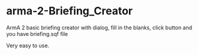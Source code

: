 # arma-2-Briefing_Creator

ArmA 2 basic briefing creator with dialog, fill in the blanks, click button and you have briefing.sqf file

Very easy to use.
